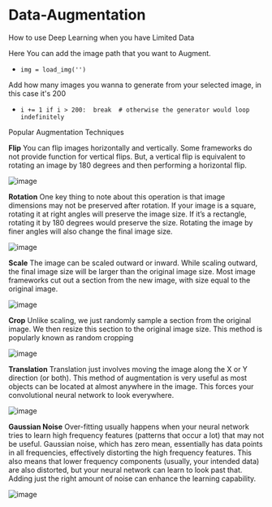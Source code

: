 # Data-Augmentation
How to use Deep Learning when you have Limited Data 


Here You can add the image path that you want to Augment. 

* `img = load_img('') ` 

Add how many images you wanna to generate from your selected image, in this case it's 200

* `i += 1
   if i > 200: 
       break  # otherwise the generator would loop indefinitely`

Popular Augmentation Techniques

**Flip**
You can flip images horizontally and vertically. Some frameworks do not provide function for vertical flips. But, a vertical flip is equivalent to rotating an image by 180 degrees and then performing a horizontal flip. 

![image](https://user-images.githubusercontent.com/56305868/137679113-6bcb85d7-e761-45b6-ad7c-3caa17c07628.png)

 **Rotation**
 One key thing to note about this operation is that image dimensions may not be preserved after rotation. If your image is a square, rotating it at right angles will preserve the image size. If it’s a rectangle, rotating it by 180 degrees would preserve the size. Rotating the image by finer angles will also change the final image size.
 
 ![image](https://user-images.githubusercontent.com/56305868/137679428-8b9118a2-d88c-4082-8f1c-84201e0d1e83.png)

**Scale**
The image can be scaled outward or inward. While scaling outward, the final image size will be larger than the original image size. Most image frameworks cut out a section from the new image, with size equal to the original image.

![image](https://user-images.githubusercontent.com/56305868/137679464-1e2377ef-d607-43b3-b6a1-46014a3f9a65.png)

**Crop**
Unlike scaling, we just randomly sample a section from the original image. We then resize this section to the original image size. This method is popularly known as random cropping

![image](https://user-images.githubusercontent.com/56305868/137679572-4ac57d32-f94d-4f4c-8956-ef9f26f5c9f7.png)

**Translation**
Translation just involves moving the image along the X or Y direction (or both). This method of augmentation is very useful as most objects can be located at almost anywhere in the image. This forces your convolutional neural network to look everywhere.

![image](https://user-images.githubusercontent.com/56305868/137679710-4e364c68-92f3-4b8b-b0f3-0e2b1b955b08.png)

**Gaussian Noise**
Over-fitting usually happens when your neural network tries to learn high frequency features (patterns that occur a lot) that may not be useful. Gaussian noise, which has zero mean, essentially has data points in all frequencies, effectively distorting the high frequency features. This also means that lower frequency components (usually, your intended data) are also distorted, but your neural network can learn to look past that. Adding just the right amount of noise can enhance the learning capability.

![image](https://user-images.githubusercontent.com/56305868/137679934-024cd4c8-4b4b-4f91-a255-b4863148105b.png)





